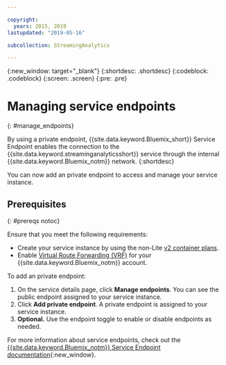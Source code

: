 ```yaml
---

copyright:
  years: 2015, 2019
lastupdated: "2019-05-16"

subcollection: StreamingAnalytics

---
```


<!-- Attribute definitions -->
{:new_window: target="_blank"}
{:shortdesc: .shortdesc}
{:codeblock: .codeblock}
{:screen: .screen}
{:pre: .pre}

# Managing service endpoints
{: #manage_endpoints}

By using a private endpoint, {{site.data.keyword.Bluemix_short}} Service Endpoint enables the connection to the {{site.data.keyword.streaminganalyticsshort}} service through the internal {{site.data.keyword.Bluemix_notm}} network.
{:shortdesc}

You can now add an private endpoint to access and manage your service instance.

## Prerequisites
{: #prereqs notoc}

Ensure that you meet the following requirements:
- Create your service instance by using the non-Lite [v2 container plans](/docs/services/StreamingAnalytics?topic=StreamingAnalytics-service_plans#service_plans).
- Enable [Virtual Route Forwarding (VRF)](/docs/infrastructure/direct-link?topic=direct-link-overview-of-virtual-routing-and-forwarding-vrf-on-ibm-cloud#overview-of-virtual-routing-and-forwarding-vrf-on-ibm-cloud) for your {{site.data.keyword.Bluemix_notm}} account.


To add an private endpoint:

1. On the service details page, click **Manage endpoints**. You can see the public endpoint assigned to your service instance.
2. Click  **Add private endpoint**. A private endpoint is assigned to your service instance.
3. **Optional.** Use the endpoint toggle to enable or disable endpoints as needed.


For more information about service endpoints, check out the [{{site.data.keyword.Bluemix_notm}} Service Endpoint documentation](/docs/services/service-endpoint?topic=service-endpoint-about#about){:new_window}.
